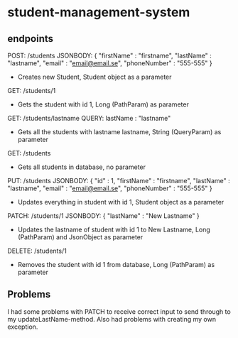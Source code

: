 # student-management-system

## endpoints

POST: /students 
JSONBODY: {
  "firstName" : "firstname",
	"lastName" : "lastname", 
	"email" : "email@email.se",
	"phoneNumber" : "555-555"
}
* Creates new Student, Student object as a parameter

GET: /students/1
* Gets the student with id 1, Long (PathParam) as parameter

GET: /students/lastname
QUERY: lastName : "lastname"
* Gets all the students with lastname lastname, String (QueryParam) as parameter

GET: /students
* Gets all students in database, no parameter

PUT: /students
JSONBODY: {
  "id" : 1,
  "firstName" : "firstname",
	"lastName" : "lastname", 
	"email" : "email@email.se",
	"phoneNumber" : "555-555"
}
* Updates everything in student with id 1, Student object as a parameter

PATCH: /students/1
JSONBODY: {
	"lastName" : "New Lastname"
}
* Updates the lastname of student with id 1 to New Lastname, Long (PathParam) and JsonObject as parameter

DELETE: /students/1
* Removes the student with id 1 from database, Long (PathParam) as parameter


## Problems
I had some problems with PATCH to receive correct input to send through to my updateLastName-method. Also had problems with creating my own exception.
